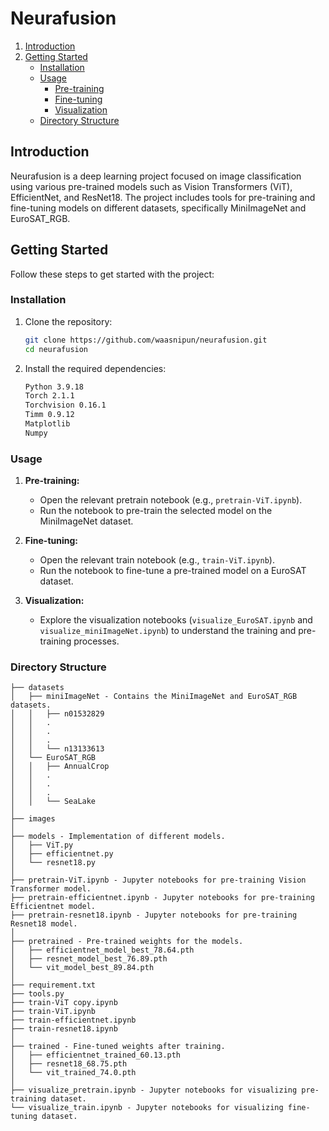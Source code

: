 # Neurafusion

1. [Introduction](#introduction)
2. [Getting Started](#getting-started)
    - [Installation](#installation)
    - [Usage](#usage)
        - [Pre-training](#pre-training)
        - [Fine-tuning](#fine-tuning)
        - [Visualization](#visualization)
    - [Directory Structure](#directory-structure)

## Introduction

Neurafusion is a deep learning project focused on image classification using various pre-trained models such as Vision Transformers (ViT), EfficientNet, and ResNet18. The project includes tools for pre-training and fine-tuning models on different datasets, specifically MiniImageNet and EuroSAT_RGB.

## Getting Started

Follow these steps to get started with the project:

### Installation

1. Clone the repository:

    ```bash
    git clone https://github.com/waasnipun/neurafusion.git
    cd neurafusion
    ```

2. Install the required dependencies:

    ```bash
    Python 3.9.18
    Torch 2.1.1
    Torchvision 0.16.1
    Timm 0.9.12
    Matplotlib
    Numpy
    ```

### Usage

1. **Pre-training:**
    - Open the relevant pretrain notebook (e.g., `pretrain-ViT.ipynb`).
    - Run the notebook to pre-train the selected model on the MiniImageNet dataset.

2. **Fine-tuning:**
    - Open the relevant train notebook (e.g., `train-ViT.ipynb`).
    - Run the notebook to fine-tune a pre-trained model on a EuroSAT dataset.

3. **Visualization:**
    - Explore the visualization notebooks (`visualize_EuroSAT.ipynb` and `visualize_miniImageNet.ipynb`) to understand the training and pre-training processes.

### Directory Structure

```
├── datasets
│   ├── miniImageNet - Contains the MiniImageNet and EuroSAT_RGB datasets.
│   │   ├── n01532829
│   │   .
│   │   .
│   │   .
│   │   └── n13133613
│   └── EuroSAT_RGB
│   │   ├── AnnualCrop
│   │   .
│   │   .
│   │   .
│   │   └── SeaLake
│
├── images
│
├── models - Implementation of different models.
│   ├── ViT.py
│   ├── efficientnet.py
│   └── resnet18.py
│
├── pretrain-ViT.ipynb - Jupyter notebooks for pre-training Vision Transformer model.
├── pretrain-efficientnet.ipynb - Jupyter notebooks for pre-training Efficientnet model.
├── pretrain-resnet18.ipynb - Jupyter notebooks for pre-training Resnet18 model.
│
├── pretrained - Pre-trained weights for the models.
│   ├── efficientnet_model_best_78.64.pth
│   ├── resnet_model_best_76.89.pth
│   └── vit_model_best_89.84.pth
│
├── requirement.txt
├── tools.py
├── train-ViT copy.ipynb
├── train-ViT.ipynb
├── train-efficientnet.ipynb
├── train-resnet18.ipynb
│
├── trained - Fine-tuned weights after training.
│   ├── efficientnet_trained_60.13.pth
│   ├── resnet18_68.75.pth
│   └── vit_trained_74.0.pth
│
├── visualize_pretrain.ipynb - Jupyter notebooks for visualizing pre-training dataset.
└── visualize_train.ipynb - Jupyter notebooks for visualizing fine-tuning dataset.
```